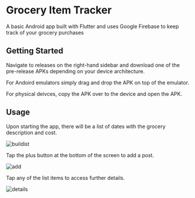 # Grocery Item Tracker

A basic Android app built with Flutter and uses Google Firebase to keep track of your grocery purchases

## Getting Started

Navigate to releases on the right-hand sidebar and download one of the pre-release APKs depending on your device architecture.

For Andoird emulators simply drag and drop the APK on top of the emulator.

For physical deivces, copy the APK over to the device and open the APK. 

## Usage

Upon starting the app, there will be a list of dates with the grocery description and cost. 

![buildist](https://user-images.githubusercontent.com/62896013/188285285-4bce0a20-1428-4079-93f8-6691e07aa171.png)

Tap the plus button at the bottom of the screen to add a post.

![add](https://user-images.githubusercontent.com/62896013/188285287-dac25cbf-28e7-4321-beea-3244ca82989c.png)

Tap any of the list items to access further details.

![details](https://user-images.githubusercontent.com/62896013/188285289-a35c94f8-bae5-4f77-b38e-8abb4d6488c9.png)
